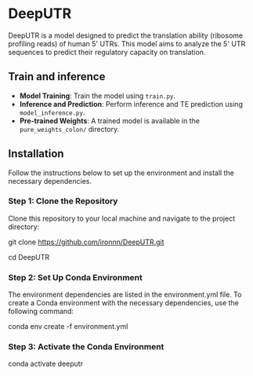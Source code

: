 # DeepUTR

DeepUTR is a model designed to predict the translation ability (ribosome profiling reads) of human 5' UTRs. This model aims to analyze the 5' UTR sequences to predict their regulatory capacity on translation.


## Train and inference

- **Model Training**: Train the model using `train.py`.
- **Inference and Prediction**: Perform inference and TE prediction using `model_inference.py`.
- **Pre-trained Weights**: A trained model is available in the `pure_weights_colon/` directory.
## Installation

Follow the instructions below to set up the environment and install the necessary dependencies.

### Step 1: Clone the Repository

Clone this repository to your local machine and navigate to the project directory:

git clone https://github.com/ironnn/DeepUTR.git

cd DeepUTR

### Step 2: Set Up Conda Environment

The environment dependencies are listed in the environment.yml file. To create a Conda environment with the necessary dependencies, use the following command:

conda env create -f environment.yml


### Step 3: Activate the Conda Environment
conda activate deeputr

